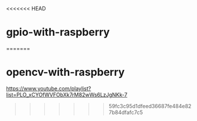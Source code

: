 <<<<<<< HEAD
# gpio-with-raspberry
=======
# opencv-with-raspberry
https://www.youtube.com/playlist?list=PLO_xCYOfWVFObXk7rM82wWs6LzJgNKk-7
>>>>>>> 59fc3c95d1dfeed36687fe484e827b84dfafc7c5
